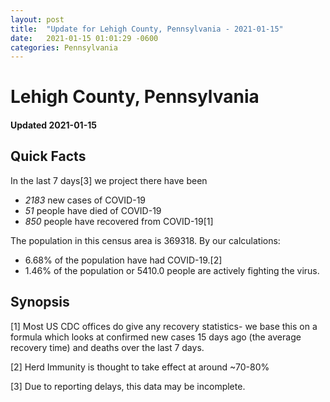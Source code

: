 ```yaml
---
layout: post
title:  "Update for Lehigh County, Pennsylvania - 2021-01-15"
date:   2021-01-15 01:01:29 -0600
categories: Pennsylvania
---
```


# Lehigh County, Pennsylvania
#### Updated 2021-01-15

## Quick Facts

In the last 7 days[3] we project there have been
- *2183* new cases of COVID-19
- *51* people have died of COVID-19
- *850* people have recovered from COVID-19[1]

The population in this census area is 369318. By our calculations:
- 6.68% of the population have had COVID-19.[2]
- 1.46% of the population or 5410.0 people are actively fighting the virus.

## Synopsis




[1] Most US CDC offices do give any recovery statistics- we base this on a formula which looks at confirmed new cases
15 days ago (the average recovery time) and deaths over the last 7 days.

[2] Herd Immunity is thought to take effect at around ~70-80%

[3] Due to reporting delays, this data may be incomplete.
 
    